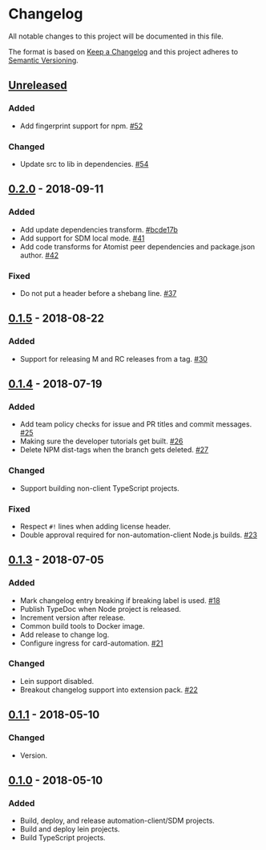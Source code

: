 # Changelog

All notable changes to this project will be documented in this file.

The format is based on [Keep a Changelog](http://keepachangelog.com/)
and this project adheres to [Semantic Versioning](http://semver.org/).

## [Unreleased](https://github.com/atomist/atomist-sdm/compare/0.2.0...HEAD)

### Added

-   Add fingerprint support for npm. [#52](https://github.com/atomist/atomist-sdm/issues/52)

### Changed

-   Update src to lib in dependencies. [#54](https://github.com/atomist/atomist-sdm/issues/54)

## [0.2.0](https://github.com/atomist/atomist-sdm/compare/0.1.5...0.2.0) - 2018-09-11

### Added

-   Add update dependencies transform. [#bcde17b](https://github.com/atomist/atomist-sdm/commit/bcde17b9e09a0f27f14884892599004adc3ffce4)
-   Add support for SDM local mode. [#41](https://github.com/atomist/atomist-sdm/issues/41)
-   Add code transforms for Atomist peer dependencies and package.json author. [#42](https://github.com/atomist/atomist-sdm/issues/42)

### Fixed

-   Do not put a header before a shebang line. [#37](https://github.com/atomist/atomist-sdm/issues/37)

## [0.1.5](https://github.com/atomist/atomist-sdm/compare/0.1.4...0.1.5) - 2018-08-22

### Added

-   Support for releasing M and RC releases from a tag. [#30](https://github.com/atomist/atomist-sdm/issues/30)

## [0.1.4](https://github.com/atomist/atomist-sdm/compare/0.1.3...0.1.4) - 2018-07-19

### Added

-   Add team policy checks for issue and PR titles and commit messages. [#25](https://github.com/atomist/atomist-sdm/issues/25)
-   Making sure the developer tutorials get built. [#26](https://github.com/atomist/atomist-sdm/issues/26)
-   Delete NPM dist-tags when the branch gets deleted. [#27](https://github.com/atomist/atomist-sdm/issues/27)

### Changed

-   Support building non-client TypeScript projects.

### Fixed

-   Respect `#!` lines when adding license header.
-   Double approval required for non-automation-client Node.js builds. [#23](https://github.com/atomist/atomist-sdm/issues/23)

## [0.1.3](https://github.com/atomist/atomist-sdm/compare/0.1.1...0.1.3) - 2018-07-05

### Added

-   Mark changelog entry breaking if breaking label is used. [#18](https://github.com/atomist/atomist-sdm/issues/18)
-   Publish TypeDoc when Node project is released.
-   Increment version after release.
-   Common build tools to Docker image.
-   Add release to change log.
-   Configure ingress for card-automation. [#21](https://github.com/atomist/atomist-sdm/issues/21)

### Changed

-   Lein support disabled.
-   Breakout changelog support into extension pack. [#22](https://github.com/atomist/atomist-sdm/issues/22)

## [0.1.1](https://github.com/atomist/atomist-sdm/compare/0.1.0...0.1.1) - 2018-05-10

### Changed

-   Version.

## [0.1.0](https://github.com/atomist/atomist-sdm/tree/0.1.0) - 2018-05-10

### Added

-   Build, deploy, and release automation-client/SDM projects.
-   Build and deploy lein projects.
-   Build TypeScript projects.
